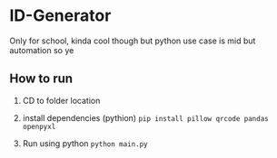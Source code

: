 # ID-Generator
Only for school, kinda cool though but python use case is mid but automation so ye

## How to run
1. CD to folder location

2. install dependencies (pythion)
`pip install pillow qrcode pandas openpyxl`

3. Run using python
`python main.py`
